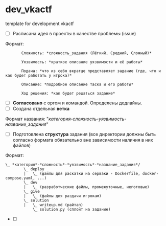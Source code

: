# dev_vkactf
template for development vkactf

 - [ ] Расписана идея в проекты в качестве проблемы (issue)

Формат:
```
       Сложность: *сложность_задания (Лёгкий, Средний, Сложный)*
       
       Уязвимость: *краткое описание уязвимости и её работы*
       
       Подача: *что из себя вкратце представляет задание (где, что и как будет работать у игрока)*
       
       Описание: *подробное описание таска и его работы*
       
       Ход решения: *как будет решаться задание*
```
 - [ ] **Согласовано** с оргом и командой. Определены дедлайны.
 - [ ] Создана отдельная **ветка**

Формат названия: "*категория*-*сложность*-*уязвимость*-*название_задания*"

 - [ ] Подготовлена **структура** задания (все директории должны быть согласно формата обязательно вне зависимости наличия в них файлов)

Формат:
```
\_ *категория*-*сложность*-*уязвимость*-*название_задания*/
        \_ deploy
        |   \_ (файлы для раскатки на серваки - Dockerfile, docker-compose.yaml, ...)
        \_ dev
        |   \_ (разработческие файлы, промежуточные, неготовые)
        \_ give
        |   \_ (файлы для раздачи игрокам)
        \_ solution
        |   \_ writeup.md (райтап)
            \_ solution.py (сплойт на задание)
```
 - [ ] 
